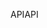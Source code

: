 <span data-ttu-id="1871c-101">API</span><span class="sxs-lookup"><span data-stu-id="1871c-101">API</span></span>